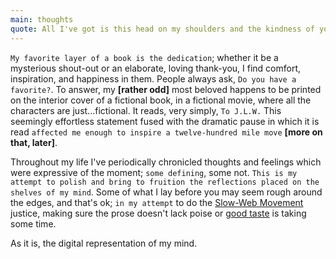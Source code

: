 ```yaml
---
main: thoughts
quote: All I've got is this head on my shoulders and the kindness of youth, let's see what I can make of it.
---
```


`My favorite layer of a book is the dedication`; whether it be a mysterious shout-out or an elaborate, loving thank-you, I find comfort, inspiration, and happiness in them.  People always ask, `Do you have a favorite?`. To answer, my **\[rather odd\]** most beloved happens to be printed on the interior cover of a fictional book, in a fictional movie, where all the characters are just...fictional. It reads, very simply, `To J.L.W.` This seemingly effortless statement fused with the dramatic pause in which it is read `affected me enough to inspire a twelve-hundred mile move` **\[more on that, later\]**.

Throughout my life I've periodically chronicled thoughts and feelings which were expressive of the moment; `some defining`, some not. `This is my attempt to polish and bring to fruition the reflections placed on the shelves of my mind`. Some of what I lay before you may seem rough around the edges, and that's ok; `in my attempt` to do the [Slow-Web Movement](http://theslowweb.com/) justice, making sure the prose doesn't lack poise or [good taste](http://vimeo.com/24715531) is taking some time.

As it is, the digital representation of my mind.